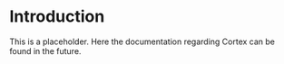 # Introduction
This is a placeholder. Here the documentation regarding Cortex can be found in the future.
